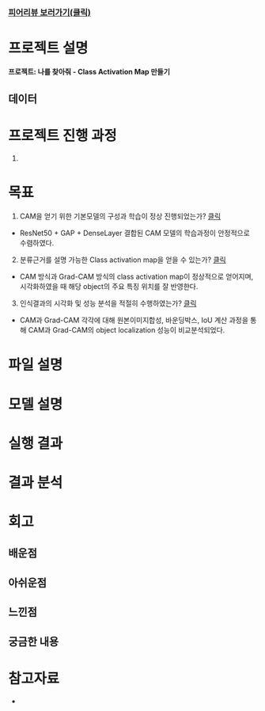 ### [피어리뷰 보러가기(클릭)](PRT.md)

# 프로젝트 설명
**프로젝트: 나를 찾아줘 - Class Activation Map 만들기**


## 데이터

# 프로젝트 진행 과정
1. 

# 목표
1. CAM을 얻기 위한 기본모델의 구성과 학습이 정상 진행되었는가? [클릭](#모델-설명)

- ResNet50 + GAP + DenseLayer 결합된 CAM 모델의 학습과정이 안정적으로 수렴하였다.

2. 분류근거를 설명 가능한 Class activation map을 얻을 수 있는가? [클릭](#실행-결과)

- CAM 방식과 Grad-CAM 방식의 class activation map이 정상적으로 얻어지며, 시각화하였을 때 해당 object의 주요 특징 위치를 잘 반영한다.

3. 인식결과의 시각화 및 성능 분석을 적절히 수행하였는가? [클릭](#결과-분석)

- CAM과 Grad-CAM 각각에 대해 원본이미지합성, 바운딩박스, IoU 계산 과정을 통해 CAM과 Grad-CAM의 object localization 성능이 비교분석되었다.

# 파일 설명

# 모델 설명

# 실행 결과

# 결과 분석

# 회고

## 배운점


## 아쉬운점


## 느낀점


## 궁금한 내용



# 참고자료

* 
